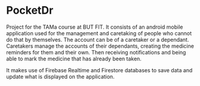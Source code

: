# PocketDr
Project for the TAMa course at BUT FIT.
It consists of an android mobile application used for the management and caretaking of people who cannot do that by themselves. The account can be of a caretaker or a dependant. Caretakers manage the accounts of their dependants, creating the medicine reminders for them and their own. Then receiving notifications and being able to mark the medicine that has already been taken.

It makes use of Firebase Realtime and Firestore databases to save data and update what is displayed on the application.
